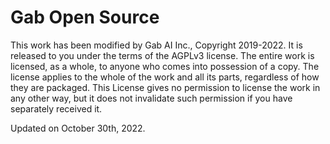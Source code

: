 # Gab Open Source

This work has been modified by Gab AI Inc., Copyright 2019-2022. It is released to you under the terms of the AGPLv3 license. The entire work is licensed, as a whole, to anyone who comes into possession of a copy. The license applies to the whole of the work and all its parts, regardless of how they are packaged. This License gives no permission to license the work in any other way, but it does not invalidate such permission if you have separately received it.

Updated on October 30th, 2022.
